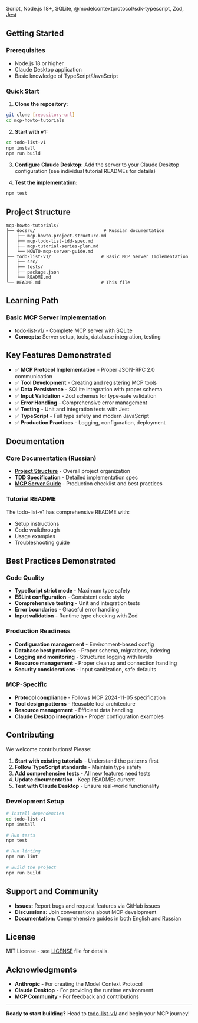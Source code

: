 Script, Node.js 18+, SQLite, @modelcontextprotocol/sdk-typescript, Zod, Jest

## Getting Started

### Prerequisites

- Node.js 18 or higher
- Claude Desktop application
- Basic knowledge of TypeScript/JavaScript

### Quick Start

1. **Clone the repository:**
```bash
git clone [repository-url]
cd mcp-howto-tutorials
```

2. **Start with v1:**
```bash
cd todo-list-v1
npm install
npm run build
```

3. **Configure Claude Desktop:**
Add the server to your Claude Desktop configuration (see individual tutorial READMEs for details)

4. **Test the implementation:**
```bash
npm test
```

## Project Structure

```
mcp-howto-tutorials/
├── docsru/                          # Russian documentation
│   ├── mcp-howto-project-structure.md
│   ├── mcp-todo-list-tdd-spec.md
│   ├── mcp-tutorial-series-plan.md
│   └── HOWTO-mcp-server-guide.md
├── todo-list-v1/                   # Basic MCP Server Implementation
│   ├── src/
│   ├── tests/
│   ├── package.json
│   └── README.md
└── README.md                       # This file
```

## Learning Path

### Basic MCP Server Implementation
- [todo-list-v1/](./todo-list-v1/) - Complete MCP server with SQLite
- **Concepts:** Server setup, tools, database integration, testing

## Key Features Demonstrated

- ✅ **MCP Protocol Implementation** - Proper JSON-RPC 2.0 communication
- ✅ **Tool Development** - Creating and registering MCP tools
- ✅ **Data Persistence** - SQLite integration with proper schema
- ✅ **Input Validation** - Zod schemas for type-safe validation
- ✅ **Error Handling** - Comprehensive error management
- ✅ **Testing** - Unit and integration tests with Jest
- ✅ **TypeScript** - Full type safety and modern JavaScript
- ✅ **Production Practices** - Logging, configuration, deployment

## Documentation

### Core Documentation (Russian)
- **[Project Structure](./docsru/mcp-howto-project-structure.md)** - Overall project organization
- **[TDD Specification](./docsru/mcp-todo-list-tdd-spec.md)** - Detailed implementation spec
- **[MCP Server Guide](./docsru/HOWTO-mcp-server-guide.md)** - Production checklist and best practices

### Tutorial README
The todo-list-v1 has comprehensive README with:
- Setup instructions
- Code walkthrough
- Usage examples
- Troubleshooting guide

## Best Practices Demonstrated

### Code Quality
- **TypeScript strict mode** - Maximum type safety
- **ESLint configuration** - Consistent code style
- **Comprehensive testing** - Unit and integration tests
- **Error boundaries** - Graceful error handling
- **Input validation** - Runtime type checking with Zod

### Production Readiness
- **Configuration management** - Environment-based config
- **Database best practices** - Proper schema, migrations, indexing
- **Logging and monitoring** - Structured logging with levels
- **Resource management** - Proper cleanup and connection handling
- **Security considerations** - Input sanitization, safe defaults

### MCP-Specific
- **Protocol compliance** - Follows MCP 2024-11-05 specification
- **Tool design patterns** - Reusable tool architecture
- **Resource management** - Efficient data handling
- **Claude Desktop integration** - Proper configuration examples

## Contributing

We welcome contributions! Please:

1. **Start with existing tutorials** - Understand the patterns first
2. **Follow TypeScript standards** - Maintain type safety
3. **Add comprehensive tests** - All new features need tests
4. **Update documentation** - Keep READMEs current
5. **Test with Claude Desktop** - Ensure real-world functionality

### Development Setup
```bash
# Install dependencies
cd todo-list-v1
npm install

# Run tests
npm test

# Run linting
npm run lint

# Build the project
npm run build
```

## Support and Community

- **Issues:** Report bugs and request features via GitHub issues
- **Discussions:** Join conversations about MCP development
- **Documentation:** Comprehensive guides in both English and Russian

## License

MIT License - see [LICENSE](./LICENSE) file for details.

## Acknowledgments

- **Anthropic** - For creating the Model Context Protocol
- **Claude Desktop** - For providing the runtime environment
- **MCP Community** - For feedback and contributions

---

**Ready to start building?** Head to [todo-list-v1/](./todo-list-v1/) and begin your MCP journey!

